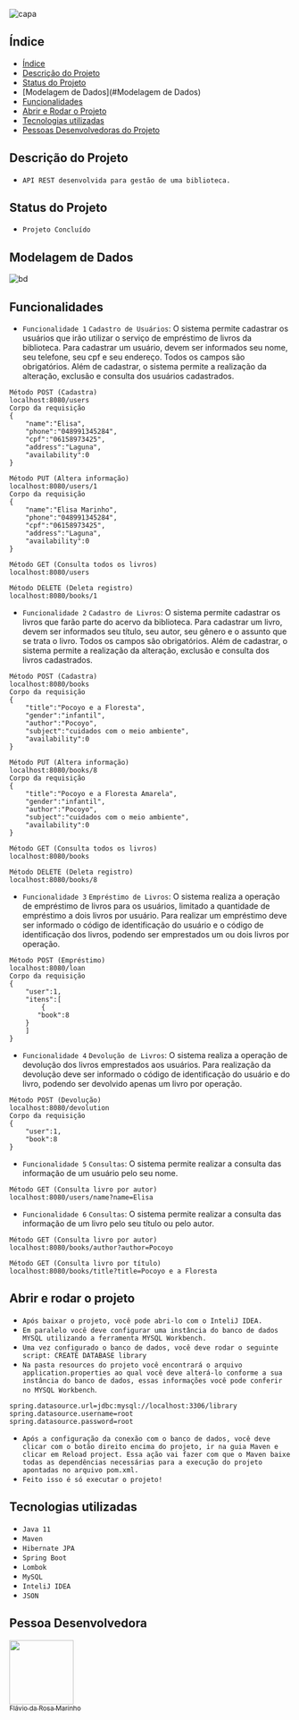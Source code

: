 ![capa](https://user-images.githubusercontent.com/18190240/165532541-78b32a68-6c0d-4e5d-901c-3d362abed047.png)

## Índice 

* [Índice](#índice)
* [Descrição do Projeto](#descrição-do-projeto)
* [Status do Projeto](#status-do-projeto)
* [Modelagem de Dados](#Modelagem de Dados)
* [Funcionalidades](#funcionalidades)
* [Abrir e Rodar o Projeto](#abrir-e-rodar-o-projeto)
* [Tecnologias utilizadas](#tecnologias-utilizadas)
* [Pessoas Desenvolvedoras do Projeto](#pessoa-desenvolvedora)

## Descrição do Projeto

- `API REST desenvolvida para gestão de uma biblioteca.`

## Status do Projeto

- `Projeto Concluído`

## Modelagem de Dados

![bd](https://user-images.githubusercontent.com/18190240/165580906-970f6f7a-bafb-46b1-baf1-7faa03223b56.jpeg)


## Funcionalidades
- `Funcionalidade 1` `Cadastro de Usuários`: O sistema permite cadastrar os usuários que irão utilizar o serviço de empréstimo de livros da biblioteca. Para cadastrar um usuário, devem ser informados seu nome, seu telefone, seu cpf e seu endereço. Todos os campos são obrigatórios. Além de cadastrar, o sistema permite a realização da alteração, exclusão e consulta dos usuários cadastrados.


```
Método POST (Cadastra)
localhost:8080/users
Corpo da requisição
{
    "name":"Elisa",
    "phone":"048991345284",
    "cpf":"06158973425",
    "address":"Laguna",
    "availability":0
}

Método PUT (Altera informação)
localhost:8080/users/1
Corpo da requisição
{
    "name":"Elisa Marinho",
    "phone":"048991345284",
    "cpf":"06158973425",
    "address":"Laguna",
    "availability":0
}

Método GET (Consulta todos os livros)
localhost:8080/users

Método DELETE (Deleta registro)
localhost:8080/books/1
```

- `Funcionalidade 2` `Cadastro de Livros`: O sistema permite cadastrar os livros que farão parte do acervo da biblioteca. Para cadastrar um livro, devem ser informados seu título, seu autor, seu gênero e o assunto que se trata o livro. Todos os campos são obrigatórios. Além de cadastrar, o sistema permite a realização da alteração, exclusão e consulta dos livros cadastrados.

```
Método POST (Cadastra)
localhost:8080/books
Corpo da requisição
{
    "title":"Pocoyo e a Floresta",
    "gender":"infantil",
    "author":"Pocoyo",
    "subject":"cuidados com o meio ambiente",
    "availability":0
}

Método PUT (Altera informação)
localhost:8080/books/8
Corpo da requisição
{
    "title":"Pocoyo e a Floresta Amarela",
    "gender":"infantil",
    "author":"Pocoyo",
    "subject":"cuidados com o meio ambiente",
    "availability":0
}

Método GET (Consulta todos os livros)
localhost:8080/books

Método DELETE (Deleta registro)
localhost:8080/books/8
```

- `Funcionalidade 3` `Empréstimo de Livros`: O sistema realiza a operação de empréstimo de livros para os usuários, limitado a quantidade de empréstimo a dois livros por usuário. Para realizar um empréstimo deve ser informado o código de identificação do usuário e o código de identificação dos livros, podendo ser emprestados um ou dois livros por operação.

```
Método POST (Empréstimo)
localhost:8080/loan
Corpo da requisição
{
    "user":1,
    "itens":[
        {
       "book":8
    }
    ]
}
 ```
 
- `Funcionalidade 4` `Devolução de Livros`: O sistema realiza a operação de devolução dos livros emprestados aos usuários. Para realização da devolução deve ser informado o código de identificação do usuário e do livro, podendo ser devolvido apenas um livro por operação.

```
Método POST (Devolução)
localhost:8080/devolution
Corpo da requisição
{
    "user":1,
    "book":8
}
```

- `Funcionalidade 5` `Consultas`: O sistema permite realizar a consulta das informação de um usuário pelo seu nome.

```
Método GET (Consulta livro por autor)
localhost:8080/users/name?name=Elisa
```

- `Funcionalidade 6` `Consultas`: O sistema permite realizar a consulta das informação de um livro pelo seu título ou pelo autor.

```
Método GET (Consulta livro por autor)
localhost:8080/books/author?author=Pocoyo

Método GET (Consulta livro por título)
localhost:8080/books/title?title=Pocoyo e a Floresta
```

## Abrir e rodar o projeto

- `Após baixar o projeto, você pode abri-lo com o InteliJ IDEA.`
- `Em paralelo você deve configurar uma instância do banco de dados MYSQL utilizando a ferramenta MYSQL Workbench.`
- `Uma vez configurado o banco de dados, você deve rodar o seguinte script:
CREATE DATABASE library`
- `Na pasta resources do projeto você encontrará o arquivo application.properties ao qual você deve alterá-lo conforme a sua instância do banco de dados, essas informações você pode conferir no MYSQL Workbench`.

```
spring.datasource.url=jdbc:mysql://localhost:3306/library
spring.datasource.username=root
spring.datasource.password=root
```

- `Após a configuração da conexão com o banco de dados, você deve clicar com o botão direito encima do projeto, ir na guia Maven e clicar em Reload project. Essa ação vai fazer com que o Maven baixe todas as dependências necessárias para a execução do projeto apontadas no arquivo pom.xml.`
- `Feito isso é só executar o projeto!`

## Tecnologias utilizadas
- `Java 11`
- `Maven`
- `Hibernate JPA`
- `Spring Boot`
- `Lombok`
- `MySQL`
- `InteliJ IDEA`
- `JSON`

## Pessoa Desenvolvedora

[<img src="https://avatars.githubusercontent.com/u/18190240?v=4" width=115><br><sub>Flávio da Rosa Marinho</sub>](https://github.com/flavioomarinho) 





